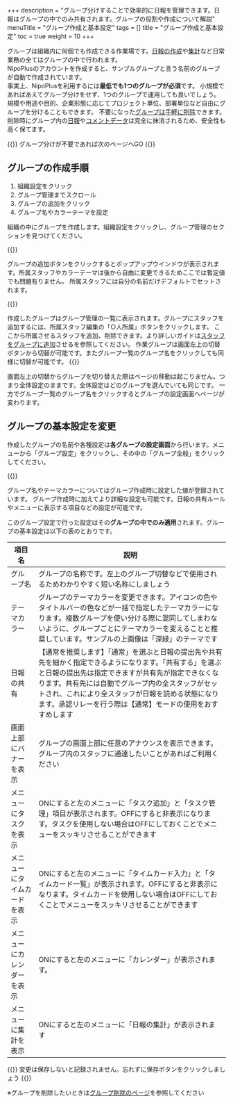 +++
description = "グループ分けすることで効率的に日報を管理できます。日報はグループの中でのみ共有されます。グループの役割や作成について解説"
menuTitle = "グループ作成と基本設定"
tags = []
title = "グループ作成と基本設定"
toc = true
weight = 10
+++


グループは組織内に何個でも作成できる作業場です。[日報の作成](/manual/report/write/)や[集計](/manual/report/analytics/)など日常業務の全てはグループの中で行われます。  
NipoPlusのアカウントを作成すると、サンプルグループと言う名前のグループが自動で作成されています。  
事実上、NipoPlusを利用するには**最低でも1つのグループが必須**です。
小規模であればあえてグループ分けをせず、1つのグループで運用しても良いでしょう。
規模や用途や目的、企業形態に応じてプロジェクト単位、部署単位など自由にグループを分けることもできます。
不要になった[グループは手軽に削除](/manual/remove/group/)できます。削除時にグループ内の[日報](/manual/report/read/list/)や[コメントデータ](/manual/report/read/comment/)は完全に抹消されるため、安全性も高く保てます。

{{<alice pos="right" icon="ok">}}
グループ分けが不要であれば次のページへGO
{{</alice>}}

## グループの作成手順

1. 組織設定をクリック
1. グループ管理までスクロール
1. グループの追加をクリック
1. グループ名やカラーテーマを設定

組織の中にグループを作成します。組織設定をクリックし、グループ管理のセクションを見つけてください。

{{<appscreen filename="addgroup" title="グループの新規作成を行うには組織設定＞グループ管理＞グループの追加の順にクリックします"  >}}

グループの追加ボタンをクリックするとポップアップウインドウが表示されます。所属スタッフやカラーテーマは後から自由に変更できるためここでは暫定値でも問題有りません。
所属スタッフには自分の名前だけデフォルトでセットされます。

{{<appscreen filename="makegroup" title="グループの作成画面がポップアップで表示される。設定はあとから変更可能のため暫定値でも良い"  >}}

作成したグループはグループ管理の一覧に表示されます。グループにスタッフを追加するには、所属スタッフ編集の「○人所属」ボタンをクリックします。
ここから所属させるスタッフを追加、削除できます。より詳しいガイドは[スタッフをグループに追加](/manual/org/staff/manage/)させるを参照してください。
作業グループは画面左上の切替ボタンから切替が可能です。またグループ一覧のグループ名をクリックしても同様に切替が可能です。
{{<appscreen filename="switch-group" title="グループ一覧から作業するグループを選んで切替します"  >}}

画面左上の切替からグループを切り替えた際はページの移動は起こりません。つまり全体設定のままです。全体設定はどのグループを選んでいても同じです。
一方でグループ一覧のグループ名をクリックするとグループの設定画面へページが変わります。

## グループの基本設定を変更

作成したグループの名前や各種設定は**各グループの設定画面**から行います。メニューから「グループ設定」をクリックし、その中の「グループ全般」をクリックしてください。

{{<appscreen filename="edit-group" title="グループの編集"  >}}

グループ名やテーマカラーについてはグループ作成時に設定した値が登録されています。
グループ作成時に加えてより詳細な設定も可能です。日報の共有ルールやメニューに表示する項目などの設定が可能です。

このグループ設定で行った設定はその**グループの中でのみ適用**されます。グループの基本設定は以下の表のとおりです。

|項目名|説明|
|---|---|
|グループ名|グループの名称です。左上のグループ切替などで使用されるためわかりやすく短い名称にしましょう|
|テーマカラー|グループのテーマカラーを変更できます。アイコンの色やタイトルバーの色などが一括で指定したテーマカラーになります。複数グループを使い分ける際に混同してしまわないように、グループごとにテーマカラーを変えることと推奨しています。サンプルの上画像は「深緑」のテーマです|
|日報の共有|【通常を推奨します】「通常」を選ぶと日報の提出先や共有先を細かく指定できるようになります。「共有する」を選ぶと日報の提出先は指定できますが共有先が指定できなくなります。共有先には自動でグループ内の全スタッフがセットされ、これにより全スタッフが日報を読める状態になります。承認リレーを行う際は【通常】モードの使用をおすすめします|
|画面上部にバナーを表示|グループの画面上部に任意のアナウンスを表示できます。グループ内のスタッフに通達したいことがあればご利用ください|
|メニューにタスクを表示|ONにすると左のメニューに「タスク追加」と「タスク管理」項目が表示されます。OFFにすると非表示になります。タスクを使用しない場合はOFFにしておくことでメニューをスッキリさせることができます|
|メニューにタイムカードを表示|ONにすると左のメニューに「タイムカード入力」と「タイムカード一覧」が表示されます。OFFにすると非表示になります。タイムカードを使用しない場合はOFFにしておくことでメニューをスッキリさせることができます|
|メニューにカレンダーを表示|ONにすると左のメニューに「カレンダー」が表示されます。|
|メニューに集計を表示|ONにすると左のメニューに「日報の集計」が表示されます|

{{<alice pos="right" icon="here">}}
変更は保存しないと記録されません。忘れずに保存ボタンをクリックしましょう
{{</alice>}}

※グループを削除したいときは[グループ削除のページ](/manual/remove/group/)を参照してください
